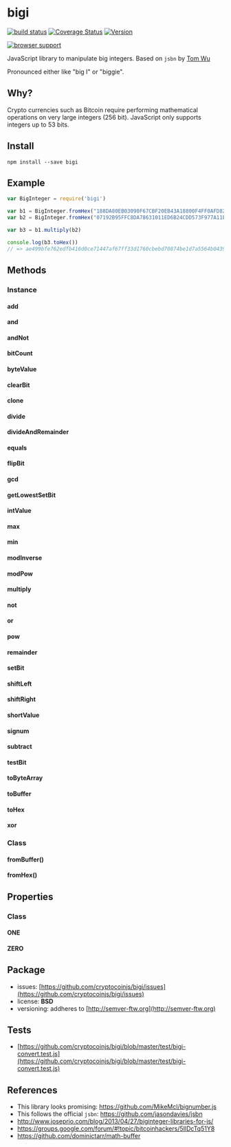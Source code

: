bigi
====

[![build status](https://secure.travis-ci.org/cryptocoinjs/bigi.png)](http://travis-ci.org/cryptocoinjs/bigi)
[![Coverage Status](https://img.shields.io/coveralls/cryptocoinjs/bigi.svg)](https://coveralls.io/r/cryptocoinjs/bigi)
[![Version](http://img.shields.io/npm/v/bigi.svg)](https://www.npmjs.org/package/bigi)

[![browser support](https://ci.testling.com/cryptocoinjs/bigi.png)](https://ci.testling.com/cryptocoinjs/bigi)

JavaScript library to manipulate big integers. Based on `jsbn` by [Tom Wu](http://www-cs-students.stanford.edu/~tjw/jsbn/)

Pronounced either like "big I" or "biggie".


Why?
----

Crypto currencies such as Bitcoin require performing mathematical operations on very large integers (256 bit). JavaScript only supports integers up to 53 bits.



Install
-------

    npm install --save bigi


Example
-------

```js
var BigInteger = require('bigi')

var b1 = BigInteger.fromHex("188DA80EB03090F67CBF20EB43A18800F4FF0AFD82FF1012")
var b2 = BigInteger.fromHex("07192B95FFC8DA78631011ED6B24CDD573F977A11E794811")

var b3 = b1.multiply(b2)

console.log(b3.toHex())
// => ae499bfe762edfb416d0ce71447af67ff33d1760cbebd70874be1d7a5564b0439a59808cb1856a91974f7023f72132
```

Methods
-------

### Instance

#### add

#### and

#### andNot

#### bitCount

#### byteValue

#### clearBit

#### clone

#### divide

#### divideAndRemainder

#### equals

#### flipBit

#### gcd

#### getLowestSetBit

#### intValue

#### max

#### min

#### modInverse

#### modPow

#### multiply

#### not

#### or

#### pow

#### remainder

#### setBit

#### shiftLeft

#### shiftRight

#### shortValue

#### signum

#### subtract

#### testBit

#### toByteArray

#### toBuffer

#### toHex

#### xor



### Class

#### fromBuffer()

#### fromHex()


Properties
----------

### Class

#### ONE

#### ZERO



Package
-------

- issues: [https://github.com/cryptocoinjs/bigi/issues](https://github.com/cryptocoinjs/bigi/issues)
- license: **BSD**
- versioning: addheres to [http://semver-ftw.org](http://semver-ftw.org)



Tests
-----

- [https://github.com/cryptocoinjs/bigi/blob/master/test/bigi-convert.test.js](https://github.com/cryptocoinjs/bigi/blob/master/test/bigi-convert.test.js)





References
----------
- This library looks promising: https://github.com/MikeMcl/bignumber.js
- This follows the official `jsbn`: https://github.com/jasondavies/jsbn
- http://www.joseprio.com/blog/2013/04/27/biginteger-libraries-for-js/
- https://groups.google.com/forum/#!topic/bitcoinhackers/5IlDcTq51Y8
- https://github.com/dominictarr/math-buffer




